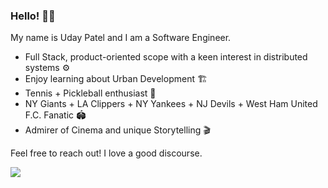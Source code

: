 
### Hello! 👋🏽

My name is Uday Patel and I am a Software Engineer.

- Full Stack, product-oriented scope with a keen interest in distributed systems ⚙️
- Enjoy learning about Urban Development 🏗
- Tennis + Pickleball enthusiast 👟
- NY Giants + LA Clippers + NY Yankees + NJ Devils + West Ham United F.C. Fanatic 🏟️
- Admirer of Cinema and unique Storytelling 🎬

Feel free to reach out! I love a good discourse.

![](https://media1.giphy.com/media/3oz8xHEisOJuebgmhq/giphy.gif)
